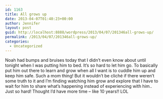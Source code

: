 ```yaml
---
id: 1163
title: All grows up
date: 2013-04-07T01:40:23+00:00
author: Jennifer
layout: post
guid: http://localhost:8888/wordpress/2013/04/07/201346all-grows-up/
permalink: /2013/04/07/201346all-grows-up/
categories:
  - Uncategorized
---
```

Noah had bumps and bruises today that I didn&#8217;t even know about until tonight when I was putting him to bed. It&#8217;s so hard to let him go. To basically put him out there to learn and grow when all I want is to cuddle him up and keep him safe. Such a mom thing! But it wouldn&#8217;t be cliché if there weren&#8217;t some truth to it and I&#8217;m finding watching him grow and explore that I have to wait for him to share what&#8217;s happening instead of experiencing with him.. Just so hard! Thought I&#8217;d have more time &#8211; like 10 years!! LOL